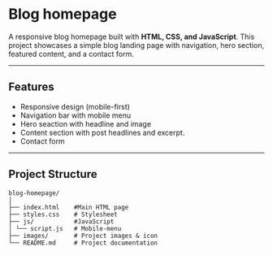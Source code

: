 # Blog homepage
A responsive blog homepage built with **HTML, CSS, and JavaScript**.
This project showcases a simple blog landing page with navigation, hero section, featured content, and a contact form.

---

## Features
- Responsive design (mobile-first)
- Navigation bar with mobile menu
- Hero seaction with headline and image
- Content section with post headlines and excerpt.
- Contact form

---


## Project Structure
```text
blog-homepage/
│
├── index.html    #Main HTML page
├── styles.css    # Stylesheet
├── js/           #JavaScript
│ └── script.js   # Mobile-menu
├── images/       # Project images & icon
└── README.md     # Project documentation
```
